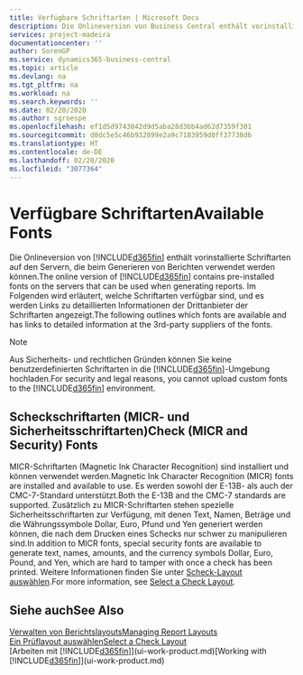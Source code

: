 ```yaml
---
title: Verfügbare Schriftarten | Microsoft Docs
description: Die Onlineversion von Business Central enthält vorinstallierte Schriftarten auf den Servern, die beim Generieren von Berichten verwendet werden können.
services: project-madeira
documentationcenter: ''
author: SorenGP
ms.service: dynamics365-business-central
ms.topic: article
ms.devlang: na
ms.tgt_pltfrm: na
ms.workload: na
ms.search.keywords: ''
ms.date: 02/20/2020
ms.author: sgroespe
ms.openlocfilehash: ef1d5d9743842d9d5aba28d3bb4ad62d7359f301
ms.sourcegitcommit: d0dc5e5c46b932899e2a9c7183959d0ff37738d6
ms.translationtype: HT
ms.contentlocale: de-DE
ms.lasthandoff: 02/20/2020
ms.locfileid: "3077364"
---
```

# <a name="available-fonts"></a><span data-ttu-id="c422e-103">Verfügbare Schriftarten</span><span class="sxs-lookup"><span data-stu-id="c422e-103">Available Fonts</span></span>
<span data-ttu-id="c422e-104">Die Onlineversion von [!INCLUDE[d365fin](includes/d365fin_md.md)] enthält vorinstallierte Schriftarten auf den Servern, die beim Generieren von Berichten verwendet werden können.</span><span class="sxs-lookup"><span data-stu-id="c422e-104">The online version of [!INCLUDE[d365fin](includes/d365fin_md.md)] contains pre-installed fonts on the servers that can be used when generating reports.</span></span> <span data-ttu-id="c422e-105">Im Folgenden wird erläutert, welche Schriftarten verfügbar sind, und es werden Links zu detaillierten Informationen der Drittanbieter der Schriftarten angezeigt.</span><span class="sxs-lookup"><span data-stu-id="c422e-105">The following outlines which fonts are available and has links to detailed information at the 3rd-party suppliers of the fonts.</span></span>

> [!NOTE]
> <span data-ttu-id="c422e-106">Aus Sicherheits- und rechtlichen Gründen können Sie keine benutzerdefinierten Schriftarten in die [!INCLUDE[d365fin](includes/d365fin_md.md)]-Umgebung hochladen.</span><span class="sxs-lookup"><span data-stu-id="c422e-106">For security and legal reasons, you cannot upload custom fonts to the [!INCLUDE[d365fin](includes/d365fin_md.md)] environment.</span></span>

## <a name="check-micr-and-security-fonts"></a><span data-ttu-id="c422e-107">Scheckschriftarten (MICR- und Sicherheitsschriftarten)</span><span class="sxs-lookup"><span data-stu-id="c422e-107">Check (MICR and Security) Fonts</span></span>  
<span data-ttu-id="c422e-108">MICR-Schriftarten (Magnetic Ink Character Recognition) sind installiert und können verwendet werden.</span><span class="sxs-lookup"><span data-stu-id="c422e-108">Magnetic Ink Character Recognition (MICR) fonts are installed and available to use.</span></span> <span data-ttu-id="c422e-109">Es werden sowohl der E-13B- als auch der CMC-7-Standard unterstützt.</span><span class="sxs-lookup"><span data-stu-id="c422e-109">Both the E-13B and the CMC-7 standards are supported.</span></span> <span data-ttu-id="c422e-110">Zusätzlich zu MICR-Schriftarten stehen spezielle Sicherheitsschriftarten zur Verfügung, mit denen Text, Namen, Beträge und die Währungssymbole Dollar, Euro, Pfund und Yen generiert werden können, die nach dem Drucken eines Schecks nur schwer zu manipulieren sind.</span><span class="sxs-lookup"><span data-stu-id="c422e-110">In addition to MICR fonts, special security fonts are available to generate text, names, amounts, and the currency symbols Dollar, Euro, Pound, and Yen, which are hard to tamper with once a check has been printed.</span></span> <span data-ttu-id="c422e-111">Weitere Informationen finden Sie unter [Scheck-Layout auswählen](finance-how-define-check-layouts.md).</span><span class="sxs-lookup"><span data-stu-id="c422e-111">For more information, see [Select a Check Layout](finance-how-define-check-layouts.md).</span></span>

## <a name="see-also"></a><span data-ttu-id="c422e-112">Siehe auch</span><span class="sxs-lookup"><span data-stu-id="c422e-112">See Also</span></span>
[<span data-ttu-id="c422e-113">Verwalten von Berichtslayouts</span><span class="sxs-lookup"><span data-stu-id="c422e-113">Managing Report Layouts</span></span>](ui-manage-report-layouts.md)  
[<span data-ttu-id="c422e-114">Ein Prüflayout auswählen</span><span class="sxs-lookup"><span data-stu-id="c422e-114">Select a Check Layout</span></span>](finance-how-define-check-layouts.md)  
<span data-ttu-id="c422e-115">[Arbeiten mit [!INCLUDE[d365fin](includes/d365fin_md.md)]](ui-work-product.md)</span><span class="sxs-lookup"><span data-stu-id="c422e-115">[Working with [!INCLUDE[d365fin](includes/d365fin_md.md)]](ui-work-product.md)</span></span>
